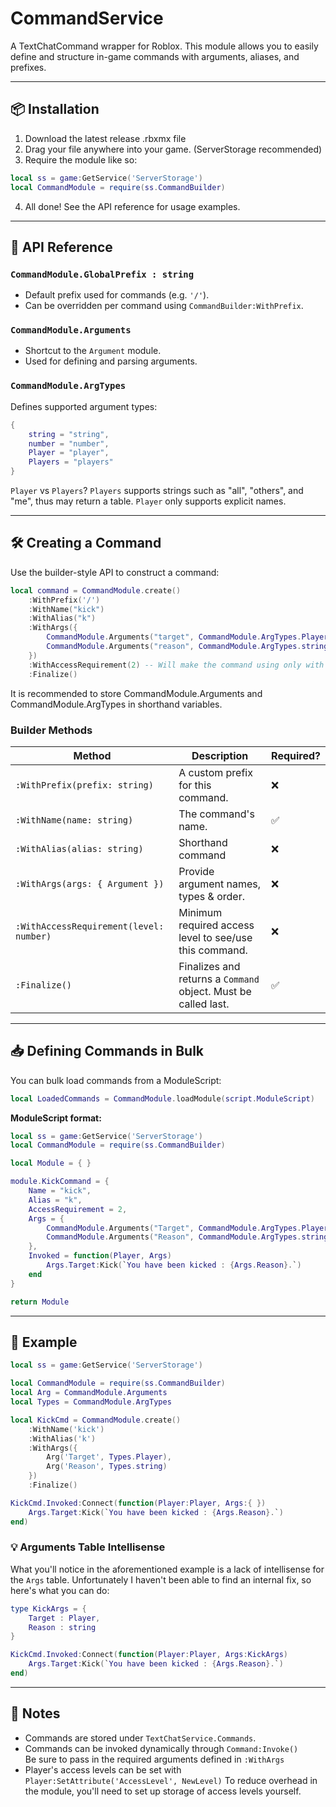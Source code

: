 # CommandService

A TextChatCommand wrapper for Roblox. This module allows you to easily define and structure in-game commands with arguments, aliases, and prefixes.

---

## 📦 Installation

1. Download the latest release .rbxmx file
2. Drag your file anywhere into your game. (ServerStorage recommended)
3. Require the module like so:
```lua
local ss = game:GetService('ServerStorage')
local CommandModule = require(ss.CommandBuilder)
```
4. All done! See the API reference for usage examples.

---

## 🧱 API Reference

### `CommandModule.GlobalPrefix : string`

* Default prefix used for commands (e.g. `'/'`).
* Can be overridden per command using `CommandBuilder:WithPrefix`.

### `CommandModule.Arguments`

* Shortcut to the `Argument` module.
* Used for defining and parsing arguments.

### `CommandModule.ArgTypes`

Defines supported argument types:
```lua
{
    string = "string",
    number = "number",
    Player = "player",
    Players = "players"
}
```

`Player` vs `Players`?
`Players` supports strings such as "all", "others", and "me", thus may return a table.
`Player` only supports explicit names.

---

## 🛠️ Creating a Command

Use the builder-style API to construct a command:

```lua
local command = CommandModule.create()
	:WithPrefix('/')
    :WithName("kick")
    :WithAlias("k")
    :WithArgs({
        CommandModule.Arguments("target", CommandModule.ArgTypes.Player),
        CommandModule.Arguments("reason", CommandModule.ArgTypes.string)
    })
	:WithAccessRequirement(2) -- Will make the command using only with access level 2 or up
    :Finalize()
```
It is recommended to store CommandModule.Arguments and CommandModule.ArgTypes in shorthand variables.

### Builder Methods

| Method                                       | Description                                                   | Required? |
| -------------------------------------------- | ------------------------------------------------------------- | --- |
| `:WithPrefix(prefix: string)`                | A custom prefix for this command.                              | ❌ |
| `:WithName(name: string)`                    | The command's name.                                            | ✅ |
| `:WithAlias(alias: string)`                  | Shorthand command                                             | ❌ |
| `:WithArgs(args: { Argument })`              | Provide argument names, types & order.                         | ❌ |
| `:WithAccessRequirement(level: number)` | Minimum required access level to see/use this command.         | ❌ |
| `:Finalize()`                                | Finalizes and returns a `Command` object. Must be called last. | ✅ |

---

## 📥 Defining Commands in Bulk

You can bulk load commands from a ModuleScript:

```lua
local LoadedCommands = CommandModule.loadModule(script.ModuleScript)
```

**ModuleScript format:**

```lua
local ss = game:GetService('ServerStorage')
local CommandModule = require(ss.CommandBuilder)

local Module = { }

module.KickCommand = {
    Name = "kick",
    Alias = "k",
	AccessRequirement = 2,
    Args = {
        CommandModule.Arguments("Target", CommandModule.ArgTypes.Player),
        CommandModule.Arguments("Reason", CommandModule.ArgTypes.string)
    },
    Invoked = function(Player, Args)
    	Args.Target:Kick(`You have been kicked : {Args.Reason}.`)
    end
}

return Module
```

---

## 🧪 Example

```lua
local ss = game:GetService('ServerStorage')

local CommandModule = require(ss.CommandBuilder)
local Arg = CommandModule.Arguments
local Types = CommandModule.ArgTypes

local KickCmd = CommandModule.create()
	:WithName('kick')
	:WithAlias('k')
	:WithArgs({
		Arg('Target', Types.Player),
		Arg('Reason', Types.string)
	})
	:Finalize()

KickCmd.Invoked:Connect(function(Player:Player, Args:{ })
    Args.Target:Kick(`You have been kicked : {Args.Reason}.`)
end)
```

### 💡 Arguments Table Intellisense
What you'll notice in the aforementioned example is a lack of intellisense for the `Args` table.
Unfortunately I haven't been able to find an internal fix, so here's what you can do:

```lua
type KickArgs = {
	Target : Player,
	Reason : string
}

KickCmd.Invoked:Connect(function(Player:Player, Args:KickArgs)
    Args.Target:Kick(`You have been kicked : {Args.Reason}.`)
end)
```


---

## 📝 Notes

* Commands are stored under `TextChatService.Commands`.
* Commands can be invoked dynamically through `Command:Invoke()`   
 Be sure to pass in the required arguments defined in `:WithArgs`
* Player's access levels can be set with `Player:SetAttribute('AccessLevel', NewLevel)`
  To reduce overhead in the module, you'll need to set up storage of access levels yourself.